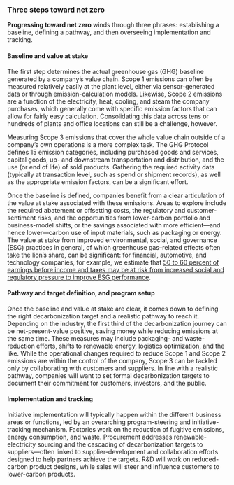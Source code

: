 ### Three steps toward net zero

**Progressing toward net zero** winds through three phrases: establishing a baseline, defining a pathway, and then overseeing implementation and tracking.

#### Baseline and value at stake

The first step determines the actual greenhouse gas (GHG) baseline generated by a company’s value chain. Scope 1 emissions can often be measured relatively easily at the plant level, either via sensor-generated data or through emission-calculation models. Likewise, Scope 2 emissions are a function of the electricity, heat, cooling, and steam the company purchases, which generally come with specific emission factors that can allow for fairly easy calculation. Consolidating this data across tens or hundreds of plants and office locations can still be a challenge, however.

Measuring Scope 3 emissions that cover the whole value chain outside of a company’s own operations is a more complex task. The GHG Protocol defines 15 emission categories, including purchased goods and services, capital goods, up- and downstream transportation and distribution, and the use (or end of life) of sold products. Gathering the required activity data (typically at transaction level, such as spend or shipment records), as well as the appropriate emission factors, can be a significant effort.

Once the baseline is defined, companies benefit from a clear articulation of the value at stake associated with these emissions. Areas to explore include the required abatement or offsetting costs, the regulatory and customer-sentiment risks, and the opportunities from lower-carbon portfolio and business-model shifts, or the savings associated with more efficient—and hence lower—carbon use of input materials, such as packaging or energy. The value at stake from improved environmental, social, and governance (ESG) practices in general, of which greenhouse gas–related effects often take the lion’s share, can be significant: for financial, automotive, and technology companies, for example, we estimate that [50 to 60 percent of earnings before income and taxes may be at risk from increased social and regulatory pressure to improve ESG performance](https://www.mckinsey.com/capabilities/strategy-and-corporate-finance/our-insights/five-ways-that-esg-creates-value). 

#### Pathway and target definition, and program setup

Once the baseline and value at stake are clear, it comes down to defining the right decarbonization target and a realistic pathway to reach it. Depending on the industry, the first third of the decarbonization journey can be net-present-value positive, saving money while reducing emissions at the same time. These measures may include packaging- and waste-reduction efforts, shifts to renewable energy, logistics optimization, and the like. While the operational changes required to reduce Scope 1 and Scope 2 emissions are within the control of the company, Scope 3 can be tackled only by collaborating with customers and suppliers. In line with a realistic pathway, companies will want to set formal decarbonization targets to document their commitment for customers, investors, and the public.

#### Implementation and tracking

Initiative implementation will typically happen within the different business areas or functions, led by an overarching program-steering and initiative-tracking mechanism. Factories work on the reduction of fugitive emissions, energy consumption, and waste. Procurement addresses renewable-electricity sourcing and the cascading of decarbonization targets to suppliers—often linked to supplier-development and collaboration efforts designed to help partners achieve the targets. R&D will work on reduced-carbon product designs, while sales will steer and influence customers to lower-carbon products.